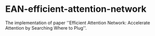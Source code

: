 # EAN-efficient-attention-network
The implementation of paper ''Efficient Attention Network: Accelerate Attention by Searching Where to Plug''. 
